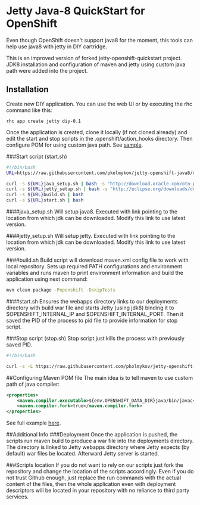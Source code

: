 # Jetty Java-8 QuickStart for OpenShift

Even though OpenShift doesn't support java8 for the  moment, this tools can help use java8 with jetty in DIY cartridge. 

This is an improved version of forked jetty-openshift-quickstart project. 
JDK8 installation and configuration of maven and jetty using custom java path were added into the project.

## Installation

Create new DIY application. You can use the web UI or by executing the rhc command like this:

    rhc app create jetty diy-0.1
    
Once the application is created, clone it locally (if not cloned already) and edit the start and stop scripts in the .openshift/action_hooks directory. Then configure POM for using custom java path. See [sample](https://github.com/pkolmykov/jetty-openshift-java8/tree/master/sample).

###Start script (start.sh)
```sh
#!/bin/bash
URL=https://raw.githubusercontent.com/pkolmykov/jetty-openshift-java8/master/

curl -s ${URL}java_setup.sh | bash -s "http://download.oracle.com/otn-pub/java/jdk/8u20-b26/jdk-8u20-linux-x64.tar.gz"
curl -s ${URL}jetty_setup.sh | bash -s "http://eclipse.org/downloads/download.php?file=/jetty/stable-9/dist/jetty-distribution-9.2.3.v20140905.tar.gz&r=1"
curl -s ${URL}build.sh | bash
curl -s ${URL}start.sh | bash
```
####java_setup.sh
Will setup java8. Executed with link pointing to the location from which jdk can be downloaded. Modify this link to use latest version.

####jetty_setup.sh
Will setup jetty. Executed with link pointing to the location from which jdk can be downloaded. Modify this link to use latest version.

####build.sh
Build script will download maven.xml config file to work with local repository.
Sets up required PATH configurations and environment variables and runs maven to print environment information and build the application using next command:
```sh
mvn clean package -Popenshift -DskipTests
```
####start.sh
Ensures the webapps directory links to our deployments directory with build war file and starts Jetty (using jdk8) binding it to $OPENSHIFT_INTERNAL_IP and $OPENSHIFT_INTERNAL_PORT. Then it saved the PID of the process to pid file to provide information for stop script.

###Stop script (stop.sh)
Stop script just kills the process with previously saved PID.
```sh
#!/bin/bash

curl -s -L https://raw.githubusercontent.com/pkolmykov/jetty-openshift-java8/master/stop.sh | bash
```

##Configuring Maven POM file
The main idea is to tell maven to use custom path of java compiler:
```xml
<properties>
    <maven.compiler.executable>${env.OPENSHIFT_DATA_DIR}java/bin/javac</maven.compiler.executable>
    <maven.compiler.fork>true</maven.compiler.fork>
</properties>
```
See full example [here](https://github.com/pkolmykov/jetty-openshift-java8/blob/master/sample/pom.xml).

##Additional Info
###Deployment
Once the application is pushed, the scripts run maven build to produce a war file into the deployments directory. The directory is linked to Jetty webapps directory where Jetty expects (by default) war files be located. Afterward Jetty server is started.

###Scripts location
If you do not want to rely on our scripts just fork the repository and change the location of the scripts accordingly. Even if you do not trust Github enough, just replace the run commands with the actual content of the files, then the whole application even with deployment descriptors will be located in your repository with no reliance to third party services.






